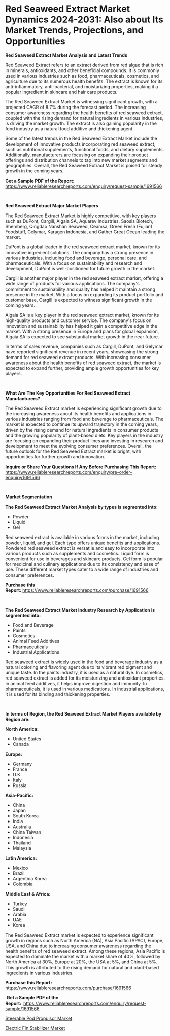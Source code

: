 <p><h1>Red Seaweed Extract Market Dynamics 2024-2031: Also about Its Market Trends, Projections, and Opportunities</h1></p><p><strong>Red Seaweed Extract Market Analysis and Latest Trends</strong></p>
<p><p>Red Seaweed Extract refers to an extract derived from red algae that is rich in minerals, antioxidants, and other beneficial compounds. It is commonly used in various industries such as food, pharmaceuticals, cosmetics, and agriculture due to its numerous health benefits. The extract is known for its anti-inflammatory, anti-bacterial, and moisturizing properties, making it a popular ingredient in skincare and hair care products.</p><p>The Red Seaweed Extract Market is witnessing significant growth, with a projected CAGR of 8.7% during the forecast period. The increasing consumer awareness regarding the health benefits of red seaweed extract, coupled with the rising demand for natural ingredients in various industries, is driving the market growth. The extract is also gaining popularity in the food industry as a natural food additive and thickening agent.</p><p>Some of the latest trends in the Red Seaweed Extract Market include the development of innovative products incorporating red seaweed extract, such as nutritional supplements, functional foods, and dietary supplements. Additionally, manufacturers are focusing on expanding their product offerings and distribution channels to tap into new market segments and geographies. Overall, the Red Seaweed Extract Market is poised for steady growth in the coming years.</p></p>
<p><strong>Get a Sample PDF of the Report:&nbsp;</strong> <a href="https://www.reliableresearchreports.com/enquiry/request-sample/1691566">https://www.reliableresearchreports.com/enquiry/request-sample/1691566</a></p>
<p>&nbsp;</p>
<p><strong>Red Seaweed Extract Major Market Players</strong></p>
<p><p>The Red Seaweed Extract Market is highly competitive, with key players such as DuPont, Cargill, Algaia SA, Aquarev Industries, Saosis Biotech, Shemberg, Qingdao Nanshan Seaweed, Ceamsa, Green Fresh (Fujian) Foodstuff, Gelymar, Karagen Indonesia, and Gather Great Ocean leading the market.</p><p>DuPont is a global leader in the red seaweed extract market, known for its innovative ingredient solutions. The company has a strong presence in various industries, including food and beverage, personal care, and pharmaceuticals. With a focus on sustainability and research and development, DuPont is well-positioned for future growth in the market.</p><p>Cargill is another major player in the red seaweed extract market, offering a wide range of products for various applications. The company's commitment to sustainability and quality has helped it maintain a strong presence in the market. With a focus on expanding its product portfolio and customer base, Cargill is expected to witness significant growth in the coming years.</p><p>Algaia SA is a key player in the red seaweed extract market, known for its high-quality products and customer service. The company's focus on innovation and sustainability has helped it gain a competitive edge in the market. With a strong presence in Europe and plans for global expansion, Algaia SA is expected to see substantial market growth in the near future.</p><p>In terms of sales revenue, companies such as Cargill, DuPont, and Gelymar have reported significant revenue in recent years, showcasing the strong demand for red seaweed extract products. With increasing consumer awareness about the health benefits of red seaweed extract, the market is expected to expand further, providing ample growth opportunities for key players.</p></p>
<p>&nbsp;</p>
<p><strong>What Are The Key Opportunities For Red Seaweed Extract Manufacturers?</strong></p>
<p><p>The Red Seaweed Extract market is experiencing significant growth due to the increasing awareness about its health benefits and applications in various industries ranging from food and beverage to pharmaceuticals. The market is expected to continue its upward trajectory in the coming years, driven by the rising demand for natural ingredients in consumer products and the growing popularity of plant-based diets. Key players in the industry are focusing on expanding their product lines and investing in research and development to meet the evolving consumer preferences. Overall, the future outlook for the Red Seaweed Extract market is bright, with opportunities for further growth and innovation.</p></p>
<p><strong>Inquire or Share Your Questions If Any Before Purchasing This Report:</strong> <a href="https://www.reliableresearchreports.com/enquiry/pre-order-enquiry/1691566">https://www.reliableresearchreports.com/enquiry/pre-order-enquiry/1691566</a></p>
<p>&nbsp;</p>
<p><strong>Market Segmentation</strong></p>
<p><strong>The Red Seaweed Extract Market Analysis by types is segmented into:</strong></p>
<p><ul><li>Powder</li><li>Liquid</li><li>Gel</li></ul></p>
<p><p>Red seaweed extract is available in various forms in the market, including powder, liquid, and gel. Each type offers unique benefits and applications. Powdered red seaweed extract is versatile and easy to incorporate into various products such as supplements and cosmetics. Liquid form is convenient for use in beverages and skincare products. Gel form is popular for medicinal and culinary applications due to its consistency and ease of use. These different market types cater to a wide range of industries and consumer preferences.</p></p>
<p><strong>Purchase this Report:&nbsp;</strong><a href="https://www.reliableresearchreports.com/purchase/1691566">https://www.reliableresearchreports.com/purchase/1691566</a></p>
<p>&nbsp;</p>
<p><strong>The Red Seaweed Extract Market Industry Research by Application is segmented into:</strong></p>
<p><ul><li>Food and Beverage</li><li>Paints</li><li>Cosmetics</li><li>Animal Feed Additives</li><li>Pharmaceuticals</li><li>Industrial Applications</li></ul></p>
<p><p>Red seaweed extract is widely used in the food and beverage industry as a natural coloring and flavoring agent due to its vibrant red pigment and unique taste. In the paints industry, it is used as a natural dye. In cosmetics, red seaweed extract is added for its moisturizing and antioxidant properties. In animal feed additives, it helps improve digestion and immunity. In pharmaceuticals, it is used in various medications. In industrial applications, it is used for its binding and thickening properties.</p></p>
<p>&nbsp;</p>
<p><strong>In terms of Region, the Red Seaweed Extract Market Players available by Region are:</strong></p>
<p>
    <p> <strong> North America: </strong>
        <ul>
            <li>United States</li>
            <li>Canada</li>
        </ul>
        </p> 
    <p> <strong> Europe: </strong>
        <ul>
            <li>Germany</li>
            <li>France</li>
            <li>U.K.</li>
            <li>Italy</li>
            <li>Russia</li>
        </ul>
        </p> 
    <p> <strong> Asia-Pacific: </strong>
        <ul>
            <li>China</li>
            <li>Japan</li>
            <li>South Korea</li>
            <li>India</li>
            <li>Australia</li>
            <li>China Taiwan</li>
            <li>Indonesia</li>
            <li>Thailand</li>
            <li>Malaysia</li>
        </ul>
        </p> 
    <p> <strong> Latin America: </strong>
        <ul>
            <li>Mexico</li>
            <li>Brazil</li>
            <li>Argentina Korea</li>
            <li>Colombia</li>
        </ul>
        </p> 
    <p> <strong> Middle East & Africa: </strong>
        <ul>
            <li>Turkey</li>
            <li>Saudi</li>
            <li>Arabia</li>
            <li>UAE</li>
            <li>Korea</li>
        </ul>
    </p>
    </p>
<p><p>The Red Seaweed Extract market is expected to experience significant growth in regions such as North America (NA), Asia Pacific (APAC), Europe, USA, and China due to increasing consumer awareness regarding the health benefits of red seaweed extract. Among these regions, Asia Pacific is expected to dominate the market with a market share of 40%, followed by North America at 30%, Europe at 20%, the USA at 5%, and China at 5%. This growth is attributed to the rising demand for natural and plant-based ingredients in various industries.</p></p>
<p><strong>Purchase this Report: </strong><a href="https://www.reliableresearchreports.com/purchase/1691566">https://www.reliableresearchreports.com/purchase/1691566</a></p>
<p>&nbsp;<strong>Get a Sample PDF of the Report:&nbsp;&nbsp;</strong><a href="https://www.reliableresearchreports.com/enquiry/request-sample/1691566">https://www.reliableresearchreports.com/enquiry/request-sample/1691566</a></p>
<p><strong></strong></p>
<p><p><a href="https://issuu.com/reportprime-2/docs/steerable-pod-propulsor-market-size-2030.pptx">Steerable Pod Propulsor Market</a></p><p><a href="https://issuu.com/reportprime-2/docs/electric-fin-stabilizer-market-size-2030.pptx">Electric Fin Stabilizer Market</a></p></p>